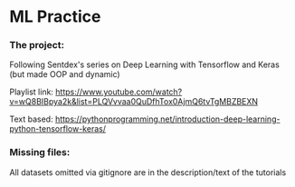 # ML Practice

### The project:

Following Sentdex's series on Deep Learning with Tensorflow and Keras (but made OOP and dynamic)

Playlist link: https://www.youtube.com/watch?v=wQ8BIBpya2k&list=PLQVvvaa0QuDfhTox0AjmQ6tvTgMBZBEXN

Text based: https://pythonprogramming.net/introduction-deep-learning-python-tensorflow-keras/

### Missing files:

All datasets omitted via gitignore are in the description/text of the tutorials
